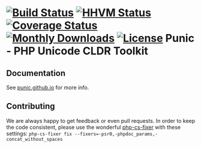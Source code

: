 [![Build Status](https://api.travis-ci.org/punic/punic.svg?branch=master)](https://travis-ci.org/punic/punic)
[![HHVM Status](http://hhvm.h4cc.de/badge/punic/punic.svg)](http://hhvm.h4cc.de/package/punic/punic)
[![Coverage Status](https://img.shields.io/coveralls/punic/punic.svg)](https://coveralls.io/r/punic/punic)
[![Monthly Downloads](https://poser.pugx.org/punic/punic/d/monthly.png)](https://packagist.org/packages/punic/punic)
[![License](https://poser.pugx.org/punic/punic/license.svg)](https://packagist.org/packages/punic/punic)
Punic - PHP Unicode CLDR Toolkit
================================

Documentation
-------------

See [punic.github.io](http://punic.github.io) for more info.

Contributing
------------

We are always happy to get feedback or even pull requests. In order to keep the code consistent, please use the wonderful [php-cs-fixer](https://github.com/FriendsOfPHP/PHP-CS-Fixer) with these settings:
`php-cs-fixer fix --fixers=-psr0,-phpdoc_params,-concat_without_spaces`

